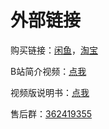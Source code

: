 # 外部链接

购买链接：[闲鱼](https://h5.m.goofish.com/item?id=760869027435&ut_sk=1.ZSf9EO9a4R0DAGErR7SMLFRy_21407387_1717915654534.copy.detail.760869027435.3833406938&forceFlush=1)，[淘宝](https://h5.m.taobao.com/awp/core/detail.htm?ft=t&id=764204902702)

B站简介视频：[点我](https://www.bilibili.com/video/BV1Gi421i7ej/)

视频版说明书：[点我](https://www.bilibili.com/video/BV1VQCUYyEGA/)

售后群：[362419355](https://qm.qq.com/q/r6ptk9XsQ2)